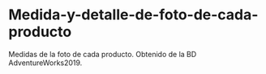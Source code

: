 # Medida-y-detalle-de-foto-de-cada-producto
Medidas de la foto de cada producto. Obtenido de la BD AdventureWorks2019.
